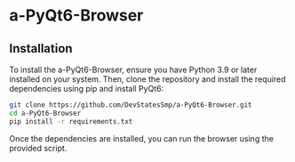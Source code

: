 # a-PyQt6-Browser

## Installation

To install the a-PyQt6-Browser, ensure you have Python 3.9 or later installed on your system. Then, clone the repository and install the required dependencies using pip and install PyQt6:

```bash
git clone https://github.com/DevStatesSmp/a-PyQt6-Browser.git
cd a-PyQt6-Browser
pip install -r requirements.txt
```


Once the dependencies are installed, you can run the browser using the provided script.
